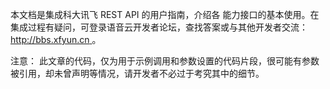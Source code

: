 本文档是集成科大讯飞 REST API 的用户指南，介绍各 能力接口的基本使用。在集成过程有疑问，可登录语音云开发者论坛，查找答案或与其他开发者交流：[http://bbs.xfyun.cn ](http://bbs.xfyun.cn )。

注意：
此文章的代码，仅为用于示例调用和参数设置的代码片段，很可能有参数被引用，却未曾声明等情况，请开发者不必过于考究其中的细节。